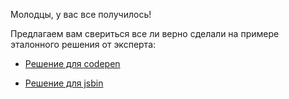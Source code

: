 Молодцы, у вас все получилось!

Предлагаем вам свериться все ли верно сделали на примере эталонного решения от эксперта:

* [Решение для codepen](./codepen/)

* [Решение для jsbin](./jsbin/)
